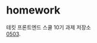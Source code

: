 # homework
테킷 프론트엔드 스쿨 10기 과제 저장소
<br>
[0503](https://github.com/jinjintv/homework/blob/main/avatars/avatars.md).
